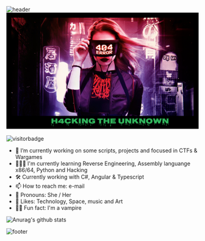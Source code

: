 ![header](https://capsule-render.vercel.app/api?type=softt&color=000000&section=header&animation=fadein&text=💻WELC0ME🍕&fontColor=440d0f)
![image](https://github.com/HelenaC0ldHeart/-My-DarkWebsite-.github.io/blob/master/img/404error_Girl%20(1).png)

![visitorbadge](https://visitor-badge.laobi.icu/badge?page_id=helenac0ldheart.visitor-badge)

- 🔧 I’m currently working on some scripts, projects and focused in CTFs & Wargames
- 👩🏻‍💻 I'm currently learning Reverse Engineering, Assembly languange x86/64, Python and Hacking
- 🛠️ Currently working with C#, Angular & Typescript
- 📫 How to reach me: e-mail
- 🔱 Pronouns: She / Her
- 🖤 Likes: Technology, Space, music and Art
- 🧛‍♀️ Fun fact: I'm a vampire

![Anurag's github stats](https://github-readme-stats.vercel.app/api?username=helenac0ldheart&show_icons=true&theme=dracula&bg_color=DEG,440d0f,000000&title_color=ffd1dc&text_color=84596b&icon_color=84596b)

![footer](https://capsule-render.vercel.app/api?type=soft&color=191716&section=footer&animation=fadein&text=WELC0ME)
<!--
**HelenaC0ldHeart/HelenaC0ldheart** is a ✨ _special_ ✨ repository because its `README.md` (this file) appears on your GitHub profile.

Here are some ideas to get you started:

- 🔭 I’m currently working on some scripts
- 👩🏻‍💻 I’m currently learning Reverse Engineering, Assembly languange, Python and Hacking.
- 📫 How to reach me: ...
- 😄 Pronouns: She / Her
- 🧛‍♀️ Fun fact: I'm a vampire
!-->
